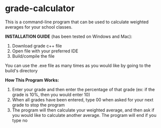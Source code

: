 # grade-calculator

This is a command-line program that can be used to calculate weighted averages for your school classes.

**INSTALLATION GUIDE** (has been tested on Windows and Mac):
1. Download grade c++ file
2. Open file with your preferred IDE
3. Build/compile the file

You can use the .exe file as many times as you would like by going to the build's directory

**How This Program Works:**
1. Enter your grade and then enter the percentage of that grade (ex: if the grade is 10%, then you would enter 10)
2. When all grades have been entered, type 00 when asked for your next grade to stop the program
3. The program will then calculate your weighted average, and then ask if you would like to calculate another average. The program will end if you type no

